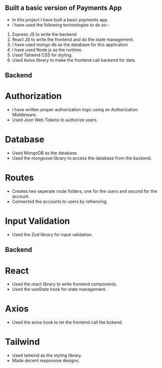 
## Built a basic version of Payments App

- In this project I have built a basic payments app.
- I have used the following technologies to do so:-
1. Express JS to write the backend
2. React JS to write the frontend and do the state management.
3. I have used mongo db as the database for this application
4. I have used Node.js as the runtime.
5. Used Tailwind CSS for styling.
6. Used Axios library to make the frontend call backend for data.

## Backend 

# Authorization
- I have written proper authorization logic using an Authorization Middleware.
- Used Json Web Tokens to authorize users.

# Database
- Used MongoDB as the database.
- Used the mongoose library to access the database from the backend.

# Routes
- Creates two seperate route folders, one for the users and second for the account.
- Connected the accounts to users by refrencing.

# Input Validation
- Used the Zod library for input validation.

## Backend

# React
- Used the react library to write frontend components.
- Used the useState hook for state management.

# Axios
- Used the axios hook to let the frontend call the bckend.

# Tailwind
- Used tailwind as the styling library.
- Made decent responsive designs.